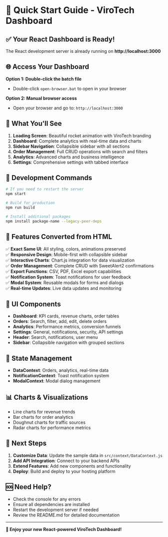 # 🚀 Quick Start Guide - ViroTech Dashboard

## ✅ Your React Dashboard is Ready!

The React development server is already running on **http://localhost:3000**

## 🌐 Access Your Dashboard

**Option 1: Double-click the batch file**
- Double-click `open-browser.bat` to open in your browser

**Option 2: Manual browser access**
- Open your browser and go to: `http://localhost:3000`

## 🎯 What You'll See

1. **Loading Screen**: Beautiful rocket animation with ViroTech branding
2. **Dashboard**: Complete analytics with real-time data and charts
3. **Sidebar Navigation**: Collapsible sidebar with all sections
4. **Order Management**: Full CRUD operations with search and filters
5. **Analytics**: Advanced charts and business intelligence
6. **Settings**: Comprehensive settings with tabbed interface

## 🔧 Development Commands

```bash
# If you need to restart the server
npm start

# Build for production
npm run build

# Install additional packages
npm install package-name --legacy-peer-deps
```

## 📱 Features Converted from HTML

✅ **Exact Same UI**: All styling, colors, animations preserved  
✅ **Responsive Design**: Mobile-first with collapsible sidebar  
✅ **Interactive Charts**: Chart.js integration for data visualization  
✅ **Order Management**: Complete CRUD with SweetAlert2 confirmations  
✅ **Export Functions**: CSV, PDF, Excel export capabilities  
✅ **Notification System**: Toast notifications for user feedback  
✅ **Modal System**: Reusable modals for forms and dialogs  
✅ **Real-time Updates**: Live data updates and monitoring  

## 🎨 UI Components

- **Dashboard**: KPI cards, revenue charts, order tables
- **Orders**: Search, filter, add, edit, delete orders
- **Analytics**: Performance metrics, conversion funnels
- **Settings**: General, notifications, security, API settings
- **Header**: Search, notifications, user menu
- **Sidebar**: Collapsible navigation with grouped sections

## 🔄 State Management

- **DataContext**: Orders, analytics, real-time data
- **NotificationContext**: Toast notification system
- **ModalContext**: Modal dialog management

## 📊 Charts & Visualizations

- Line charts for revenue trends
- Bar charts for order analytics
- Doughnut charts for traffic sources
- Radar charts for performance metrics

## 🎯 Next Steps

1. **Customize Data**: Update the sample data in `src/context/DataContext.js`
2. **Add API Integration**: Connect to your backend APIs
3. **Extend Features**: Add new components and functionality
4. **Deploy**: Build and deploy to your hosting platform

## 🆘 Need Help?

- Check the console for any errors
- Ensure all dependencies are installed
- Restart the development server if needed
- Review the README.md for detailed documentation

---

**🎉 Enjoy your new React-powered ViroTech Dashboard!**